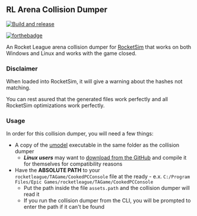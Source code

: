 ## RL Arena Collision Dumper

[![Build and release](https://github.com/VirxEC/rl_arena_collision_dumper/actions/workflows/main.yml/badge.svg)](https://github.com/VirxEC/rl_arena_collision_dumper/actions/workflows/main.yml)

[![forthebadge](https://forthebadge.com/images/badges/made-with-rust.svg)](https://forthebadge.com)

An Rocket League arena collision dumper for [RocketSim](https://github.com/ZealanL/RocketSim) that works on both Windows and Linux and works with the game closed.

### Disclaimer

When loaded into RocketSim, it will give a warning about the hashes not matching.

You can rest asured that the generated files work perfectly and all RocketSim optimizations work perfectly.

### Usage

In order for this collision dumper, you will need a few things:

 - A copy of the [umodel](https://www.gildor.org/en/projects/umodel) executable in the same folder as the collision dumper
   - ***Linux users*** may want to [download from the GitHub](https://github.com/gildor2/UEViewer#building-the-source-code) and compile it for themselves for compatibility reasons
 - Have the **ABSOLUTE PATH** to your `rocketleague/TAGame/CookedPCConsole` file at the ready - e.x. `C:/Program Files/Epic Games/rocketleague/TAGame/CookedPCConsole`
   - Put the path inside the file `assets.path` and the collision dumper will read it
   - If you run the collision dumper from the CLI, you will be prompted to enter the path if it can't be found

